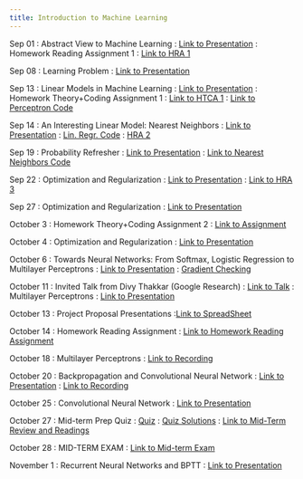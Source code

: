 ```yaml
---
title: Introduction to Machine Learning
---
```


Sep 01
: Abstract View to Machine Learning
  : [Link to Presentation](https://drive.google.com/file/d/1E5q8f3SeoVT2ahzhLvc_whtuY-g5rw_e/view?usp=sharing)
: Homework Reading Assignment 1
  : [Link to HRA 1](https://drive.google.com/file/d/1tvtsEGGdR6leQZ8zwM1qyrDIMf4JXvBB/view?usp=sharing)

Sep 08
: Learning Problem
  : [Link to Presentation](https://drive.google.com/file/d/1XHwWrnU8-UojYn_UkcT-Y4rCq28cjBYS/view?usp=sharing)

Sep 13
: Linear Models in Machine Learning
  : [Link to Presentation](https://drive.google.com/file/d/1w3TZBX4Bn4Igakx560bdQkWts2znf_J1/view?usp=sharing)
: Homework Theory+Coding Assignment 1
  : [Link to HTCA 1](https://drive.google.com/file/d/1hcmDsrABRj-Lghl4fIdL-taLV6Or59I_/view?usp=sharing)
  : [Link to Perceptron Code](https://drive.google.com/file/d/1Zrg1iIXKC2p4ijDByN2tHwTZ0DFXVYDz/view?usp=sharing)

Sep 14
: An Interesting Linear Model: Nearest Neighbors
  : [Link to Presentation](https://drive.google.com/file/d/1Zn-MoJ_Ip3eIamCe-MYmQTo4IgJq07TG/view?usp=sharing)
  : [Lin. Regr. Code](https://drive.google.com/file/d/1oUZedRmmTdtLFc9PFY4Q5ldXXlk9wWjh/view?usp=sharing)
  : [HRA 2](https://drive.google.com/file/d/1jgGYGvBOr6q5KtGRB6aE8ljK8vY0JlZQ/view?usp=sharing)

Sep 19
: Probability Refresher
  : [Link to Presentation](https://drive.google.com/file/d/1f8G3vIgVE6MW0z1zjmUFJsDWF1-oZPFl/view?usp=sharing)
  : [Link to Nearest Neighbors Code](https://drive.google.com/file/d/1HkWzEQk6CYVi0u22BFVgn6OjMyoDZvmK/view?usp=sharing)

Sep 22
: Optimization and Regularization
  : [Link to Presentation](https://drive.google.com/file/d/1nOATBDF7UGKjxjJOsyWEm8bw3ReAytNf/view?usp=sharing)
  : [Link to HRA 3](https://drive.google.com/file/d/1rvfiVAjj6BANHyDwbm9R9xVWP1grjwox/view?usp=sharing)

Sep 27
: Optimization and Regularization
  : [Link to Presentation](https://drive.google.com/file/d/1TuggAjzar1QZMSo-S9tF0BOBMBmfOYGW/view?usp=sharing)

October 3
: Homework Theory+Coding Assignment 2
  : [Link to Assignment](https://drive.google.com/file/d/1ikmF8MthDoMMahNALFCeYnTknGOREq7e/view?usp=sharing)

October 4
: Optimization and Regularization
  : [Link to Presentation](https://drive.google.com/file/d/1TuggAjzar1QZMSo-S9tF0BOBMBmfOYGW/view?usp=sharing)

October 6
: Towards Neural Networks: From Softmax, Logistic Regression to Multilayer Perceptrons
  : [Link to Presentation](https://drive.google.com/file/d/1f6hmGJwvZ-Bo3X7qWFL7MAYrLJkSVmpU/view?usp=sharing)
  : [Gradient Checking](https://github.com/stephencwelch/Neural-Networks-Demystified/blob/master/Part%205%20Numerical%20Gradient%20Checking.ipynb)

October 11
: Invited Talk from Divy Thakkar (Google Research)
  : [Link to Talk](https://manasgaur.github.io/CMSC-678/GuestLectures/)
: Multilayer Perceptrons
  : [Link to Presentation](https://drive.google.com/file/d/1f6hmGJwvZ-Bo3X7qWFL7MAYrLJkSVmpU/view?usp=sharing)

October 13
: Project Proposal Presentations
  :[Link to SpreadSheet](https://docs.google.com/spreadsheets/d/17Wv_hqMpghsEjdN6DaV2cs5DhWvQc7g0pIOTmz7Hcvk/edit?usp=sharing)

October 14
: Homework Reading Assignment
  : [Link to Homework Reading Assignment](https://drive.google.com/file/d/1D27Im7r1qwiSA_S9zLsUeprELar9khas/view?usp=sharing)

October 18
: Multilayer Perceptrons
  : [Link to Recording](https://drive.google.com/file/d/1-Y0xzPXF4jgocjN7CFC1f0Mu3k35pW35/view?usp=sharing)

October 20
: Backpropagation and Convolutional Neural Network
  : [Link to Presentation](https://drive.google.com/file/d/1R_8iRPGF4Ry3nTBvZYBVdITcPG5nIq3Y/view?usp=sharing)
  : [Link to Recording](https://drive.google.com/file/d/17QVcUhWSfwbOIvUzxdAcWV7AnCaSCdrQ/view?usp=sharing)

October 25
: Convolutional Neural Network
  : [Link to Presentation](https://drive.google.com/file/d/1R_8iRPGF4Ry3nTBvZYBVdITcPG5nIq3Y/view?usp=sharing)

October 27
: Mid-term Prep Quiz
  : [Quiz](#)
  : [Quiz Solutions](#)
  : [Link to Mid-Term Review and Readings](https://drive.google.com/file/d/1QSS844ghSn1NeVT7A7MwuMP2e57s3A9M/view?usp=sharing)

October 28
: MID-TERM EXAM
  : [Link to Mid-term Exam](https://drive.google.com/file/d/1WtOt200rCZcyEGfpK12Dlf9ZKSLD2dtK/view?usp=sharing)

November 1
: Recurrent Neural Networks and BPTT
  : [Link to Presentation](https://drive.google.com/file/d/1B6ct8nW6BjdaIdUj0mt10joeZTbEA2ct/view?usp=share_link)
